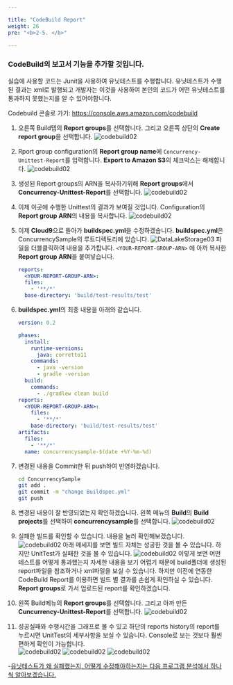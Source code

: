 ```yaml
---

title: "CodeBuild Report"
weight: 26
pre: "<b>2-5. </b>"

---
```



### **CodeBuild**의 보고서 기능을 추가할 것입니다.

실습에 사용할 코드는 Junit을 사용하여 유닛테스트를 수행합니다. 유닛테스트가 수행된 결과는 xml로 발행되고 개발자는 이것을 사용하여 본인의 코드가 어떤 유닛테스트를 통과하지 못했는지를 알 수 있어야합니다.  

Codebuild 콘솔로 가기: https://console.aws.amazon.com/codebuild

1. 오른쪽 Build텝의 **Report groups**를 선택합니다. 그리고 오른쪽 상단의 **Create report group**을 선택합니다.
    ![codebuild02](/images/codebuild-report.png)

1. Rport group configuration의 **Report group name**에 `Concurrency-Unittest-Report`를 입력합니다. **Export to Amazon S3**의 체크박스는 해제합니다.
    ![codebuild02](/images/cloudbuild-report-2.png)

1. 생성된 Report groups의 ARN을 복사하기위해  **Report groups**에서 **Concurrency-Unittest-Report**를 선택합니다. 
    ![codebuild02](/images/codebuild-report-arn.png)

1. 이제 이곳에 수행한 Unittest의 결과가 보여질 것입니다. Configuration의 **Report group ARN**의 내용을 복사합니다. 
    ![codebuild02](/images/codebuild-report-copy-arn.png)

1. 이제 **Cloud9**으로 돌아가 **buildspec.yml**을 수정하겠습니다. **buildspec.yml**은 ConcurrencySample의 루트디렉토리에 있습니다. 
    ![DataLakeStorage03](/images/cloudbuild-report-cloud9.png)
    파일을 더블클릭하여 내용을 추가합니다. `<YOUR-REPORT-GROUP-ARN>` 에 아까 복사한 **Report group ARN**을 붙여넣습니다.
    ```yml
    reports:
      <YOUR-REPORT-GROUP-ARN>:
      files:
        - '**/*'
      base-directory: 'build/test-results/test'
    ```

1. **buildspec.yml**의 최종 내용을 아래와 같습니다.
    ```yml
    version: 0.2
    
    phases:
      install:
        runtime-versions:
          java: corretto11
        commands:
          - java -version
          - gradle -version
      build:
        commands:
          - ./gradlew clean build
    reports:
      <YOUR-REPORT-GROUP-ARN>:
        files:
          - '**/*'
        base-directory: 'build/test-results/test'      
    artifacts:
      files:
        - '**/*'
      name: concurrencysample-$(date +%Y-%m-%d) 
    
    ```
1. 변경된 내용을 Commit한 뒤 push하여 반영하겠습니다. 
    ```bash
    cd ConcurrencySample
    git add .
    git commit -m "change Buildspec.yml"
    git push
    ```

1. 변경된 내용이 잘 반영되었는지 확인하겠습니다. 왼쪽 메뉴의 **Build**의 **Build projects**를 선택하여 **concurrencysample**를 선택합니다. 
    ![codebuild02](/images/codebuild-report-confirm.png)

1. 실패한 빌드를 확인할 수 있습니다. 내용을 눌러 확인해보겠습니다. 
    ![codebuild02](/images/codebuild-report-buildfail.png)
    아래 메세지를 보면 빌드 자체는 성공한 것을 볼 수 있습니다. 하지만 UnitTest가 실패한 것을 볼 수 있습니다. 
    ![codebuild02](/images/codebuild-report-unittestfail.png)
    이렇게 보면 어떤 테스트를 어떻게 통과했는지 자세한 내용을 보기 어렵기 때문에 build폴더에 생성된 report파일을 참조하거나 xml파일을 보실 수 있습니다. 하지만 이전에 연동한 CodeBuild Report를 이용하면 빌드 별 결과를 손쉽게 확인하실 수 있습니다.  
    **Report groups**로 가서 업로드된 report를 확인하겠습니다. 

1. 왼쪽 Build메뉴의 **Report groups**를 선택합니다. 그리고 아까 만든 **Cuncurrency-Unittest-Report**를 선택합니다. 
    ![codebuild02](/images/codebuild-report-show.png)

1. 성공실패와 수행시간을 그래프로 볼 수 있고 하단의 reports history의 report를 누르시면 UnitTest의 세부사항을 보실 수 있습니다. Console로 보는 것보다 훨씬 편하게 확인이 가능합니다.  
    ![codebuild02](/images/codebuild-report-graph.png)
    ![codebuild02](/images/codebuild-report-detail.png)
    ![codebuild02](/images/codebuild-report-detail2.png)

    

-[유닛테스트가 왜 실패했는지, 어떻게 수정해야하는지는 다음 프로그램 분석에서 하나씩 알아보겠습니다.](/ko/codequality/) 